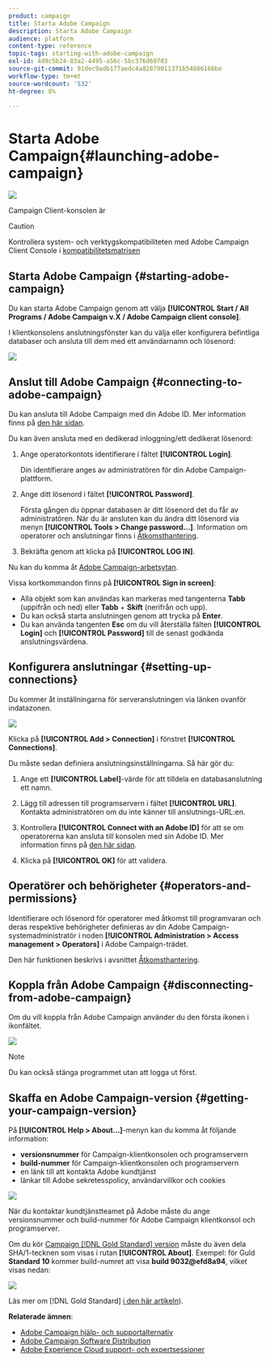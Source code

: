 ```yaml
---
product: campaign
title: Starta Adobe Campaign
description: Starta Adobe Campaign
audience: platform
content-type: reference
topic-tags: starting-with-adobe-campaign
exl-id: 4d9c5b24-83a2-4495-a56c-5bc376d69703
source-git-commit: 91dec9adb177aedc4a82879011371b54886166be
workflow-type: tm+mt
source-wordcount: '532'
ht-degree: 8%

---
```


# Starta Adobe Campaign{#launching-adobe-campaign}

![](../../assets/v7-only.svg)

Campaign Client-konsolen är

>[!CAUTION]
>
>Kontrollera system- och verktygskompatibiliteten med Adobe Campaign Client Console i [kompatibilitetsmatrisen](../../rn/using/compatibility-matrix.md#ClientConsoleoperatingsystems)

## Starta Adobe Campaign {#starting-adobe-campaign}

Du kan starta Adobe Campaign genom att välja **[!UICONTROL Start / All Programs / Adobe Campaign v.X / Adobe Campaign client console]**.

I klientkonsolens anslutningsfönster kan du välja eller konfigurera befintliga databaser och ansluta till dem med ett användarnamn och lösenord:

![](assets/acc-logon.png)

## Anslut till Adobe Campaign {#connecting-to-adobe-campaign}

Du kan ansluta till Adobe Campaign med din Adobe ID. Mer information finns på [den här sidan](../../integrations/using/about-adobe-id.md).

Du kan även ansluta med en dedikerad inloggning/ett dedikerat lösenord:

1. Ange operatorkontots identifierare i fältet **[!UICONTROL Login]**.

   Din identifierare anges av administratören för din Adobe Campaign-plattform.

1. Ange ditt lösenord i fältet **[!UICONTROL Password]**.

   Första gången du öppnar databasen är ditt lösenord det du får av administratören. När du är ansluten kan du ändra ditt lösenord via menyn **[!UICONTROL Tools > Change password...]**. Information om operatorer och anslutningar finns i [Åtkomsthantering](../../platform/using/access-management.md).

1. Bekräfta genom att klicka på **[!UICONTROL LOG IN]**.<!--You can also press the **Enter** key to launch connection.-->

Nu kan du komma åt [Adobe Campaign-arbetsytan](../../platform/using/adobe-campaign-workspace.md).

Vissa kortkommandon finns på **[!UICONTROL Sign in screen]**:
* Alla objekt som kan användas kan markeras med tangenterna **Tabb** (uppifrån och ned) eller **Tabb** + **Skift** (nerifrån och upp).
* Du kan också starta anslutningen genom att trycka på **Enter**.
* Du kan använda tangenten **Esc** om du vill återställa fälten **[!UICONTROL Login]** och **[!UICONTROL Password]** till de senast godkända anslutningsvärdena.

## Konfigurera anslutningar {#setting-up-connections}

Du kommer åt inställningarna för serveranslutningen via länken ovanför indatazonen.

![](assets/s_ncs_user_connections_management.png)

Klicka på **[!UICONTROL Add > Connection]** i fönstret **[!UICONTROL Connections]**.

Du måste sedan definiera anslutningsinställningarna. Så här gör du:

1. Ange ett **[!UICONTROL Label]**-värde för att tilldela en databasanslutning ett namn.

1. Lägg till adressen till programservern i fältet **[!UICONTROL URL]**. Kontakta administratören om du inte känner till anslutnings-URL:en.

1. Kontrollera **[!UICONTROL Connect with an Adobe ID]** för att se om operatorerna kan ansluta till konsolen med sin Adobe ID. Mer information finns på [den här sidan](../../integrations/using/about-adobe-id.md).

1. Klicka på **[!UICONTROL OK]** för att validera.

## Operatörer och behörigheter {#operators-and-permissions}

Identifierare och lösenord för operatorer med åtkomst till programvaran och deras respektive behörigheter definieras av din Adobe Campaign-systemadministratör i noden **[!UICONTROL Administration > Access management > Operators]** i Adobe Campaign-trädet.

Den här funktionen beskrivs i avsnittet [Åtkomsthantering](../../platform/using/access-management.md).

## Koppla från Adobe Campaign {#disconnecting-from-adobe-campaign}

Om du vill koppla från Adobe Campaign använder du den första ikonen i ikonfältet.

![](assets/s_ncs_user_deconnexion.png)

>[!NOTE]
>
>Du kan också stänga programmet utan att logga ut först.

## Skaffa en Adobe Campaign-version {#getting-your-campaign-version}

På **[!UICONTROL Help > About...]**-menyn kan du komma åt följande information:

* **versionsnummer** för Campaign-klientkonsolen och programservern
* **build-nummer** för Campaign-klientkonsolen och programservern
* en länk till att kontakta Adobe kundtjänst
* länkar till Adobe sekretesspolicy, användarvillkor och cookies

![](assets/about-acc.png)

När du kontaktar kundtjänstteamet på Adobe måste du ange versionsnummer och build-nummer för Adobe Campaign klientkonsol och programserver.

Om du kör [Campaign [!DNL Gold Standard] version](../../rn/using/gold-standard.md) måste du även dela SHA/1-tecknen som visas i rutan **[!UICONTROL About]**. Exempel: för Guld **Standard 10** kommer build-numret att visa **build 9032@efd8a94**, vilket visas nedan:

![](assets/about-acc-gs.png)

Läs mer om [!DNL Gold Standard] [i den här artikeln](../../rn/using/gs-overview.md)).

**Relaterade ämnen**:

* [Adobe Campaign hjälp- och supportalternativ](../../support.md)
* [Adobe Campaign Software Distribution](https://experience.adobe.com/#/downloads/content/software-distribution/en/campaign.html)
* [Adobe Experience Cloud support- och expertsessioner](https://helpx.adobe.com/se/enterprise/admin-guide.html/enterprise/using/support-for-experience-cloud.ug.html)
